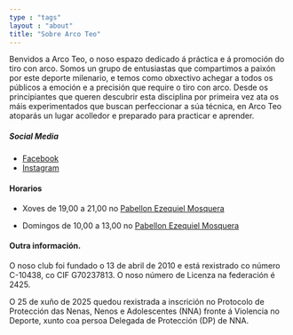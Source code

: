 ```yaml
---
type : "tags"
layout : "about"
title: "Sobre Arco Teo"
---
```


Benvidos a Arco Teo, o noso espazo dedicado á práctica e á promoción do tiro con arco. Somos un grupo de entusiastas que compartimos a paixón por este deporte milenario, e temos como obxectivo achegar a todos os públicos a emoción e a precisión que require o tiro con arco. Desde os principiantes que queren descubrir esta disciplina por primeira vez ata os máis experimentados que buscan perfeccionar a súa técnica, en Arco Teo atoparás un lugar acolledor e preparado para practicar e aprender.



##### Social Media
- [Facebook](https://www.facebook.com/profile.php?id=100009674951371)
- [Instagram](https://www.instagram.com/clubarcoteo/)
<!--  [Instagram](https://www.instagram.com/binovarghese_)
- [Twitter](https://twitter.com/binovarghese_)
- [Linkedin](https://linkedin.com/in/binovarghese-)
 -->

#### Horarios
- Xoves de 19,00 a 21,00 no [Pabellon Ezequiel Mosquera](https://share.google/F6CIA7Af8fPYclJJP)

- Domingos de 10,00 a 13,00 no [Pabellon Ezequiel Mosquera](https://share.google/F6CIA7Af8fPYclJJP)

#### Outra información.
O noso club foi fundado o 13 de abril de 2010 e está rexistrado co número C-10438, co CIF G70237813. O noso número de Licenza na federación é 2425. 

O 25 de xuño de 2025 quedou rexistrada a inscrición no Protocolo de Protección das Nenas, Nenos e Adolescentes (NNA) fronte á Violencia no Deporte, xunto coa persoa Delegada de Protección (DP) de NNA.





